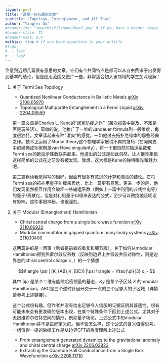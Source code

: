 ```yaml
---
layout: post
title: "近期一些有趣的文章"
subtitle: "Topology, Entanglement, and All That"
author: "Yingfei Gu"
#header-img: "img/thisfilename/head.jpg" # if you have a header image. or if you want to have a text style head, see the next line
#header-style: T1 
#header-mask: 0.4
mathjax: true # if you have equations in your article
#tags:
#  - Test
#  - tag2
---
```


注意到近期几篇很有意思的文章，它们有个共同特点是都可以从自由费米子出发得到基本的结论，但是应用范围又更广一些，非常适合初入该领域的学生加深理解：

1. 关于  Fermi Sea Topology 
    * Quantized Nonlinear Conductance in Ballistic Metals [arXiv 2108.05870](https://arxiv.org/abs/2108.05870)
    * Topological Multipartite Entanglement in a Fermi Liquid [arXiv 2204.06559](https://arxiv.org/abs/2204.06559)

    第一篇文章是Charles L. Kane的“居家防疫之作”（某次报告中提及，不知是否是玩笑话）。简单的说，他推广了一维的Landauer formula到一般维度，角度很独特。文章读起来有种“清爽”的感觉，一如他过去拓扑绝缘体的那些经典之作。技术上运用了Morse theory这个物理学家屡试不爽的技巧（在凝聚态中的经典成功案例是van Hove singularity），将一个很自然的输运系数和Fermi sea的欧拉示性数联系起来。他提出的公式是如此自然，让人很难相信这样简单的公式在之前没有被发现。我想，这大概是Kane的独特眼光和魅力吧。

    第二篇粗读我觉得写的很好，里面有很多有意思的计算和漂亮的结论。它将Fermi sea的拓扑用量子纠缠来表达，比上一篇更有意思。更进一步的是，他们发现虽然相互作用会破坏一些输运系数（例如上一篇中利用的非线性电导）的量子/离散化，但是对利用量子纠缠来表达的公式，至少可以微绕地证明没有影响，这件事很神秘，也很深刻。


2. 关于 Modular (Entanglement) Hamiltonian
    * Chiral central charge from a single bulk wave function [arXiv 2110.06932](https://arxiv.org/abs/2110.06932)
    * Modular commutator in gapped quantum many-body systems [arXiv 2110.10400](https://arxiv.org/abs/2110.10400)

    这两篇讲的是一回事（后者是前者的重复和细节版），关于如何从modular Hamiltonian得到热霍尔效应系数（反映到边界上并假设共形对称性，则是边界态的chiral central charge $c_-$）的一个猜想

    $$i\langle \psi | [K_{AB},K_{BC}] |\psi \rangle = \frac{\pi}{3} c_- $$

    其中 $|\psi\rangle$ 是某个二维有能隙哈密顿量的基态，$K_X$ 是某个子区域 $X$ 的modular Hamiltonian，ABC是三个逆时针展开交于一点的三个足够大的子区域（详情请参考上述链接）。

    这个公式很有趣，但作者并没有给出足够令人信服的证据证明其普适性。很有可能未来会有更准确的版本出现，在某个特殊条件下回到上述公式。尤其对于无限维希尔伯特空间的情形，例如量子场论，上述公式中的modular Hamiltonian并不是良好定义的。但不管怎么样，这个公式的含义值得思考。一组值得一提的后续工作是从边界CFT的角度理解上述公式
    * From entanglement generated dynamics to the gravitational anomaly and chiral central charge [arXiv 2206.02823](https://arxiv.org/abs/2206.02823)
    * Extracting the Quantum Hall Conductance from a Single Bulk Wavefunction [arXiv 2208.11710](https://arxiv.org/abs/2208.11710)



